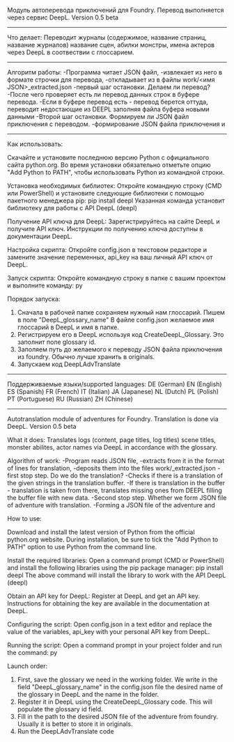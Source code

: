 Модуль автоперевода приключений для Foundry. Перевод выполняется через сервис DeepL.
Version 0.5 beta



----------------------------------------------------------------------------------------------



Что делает:
Переводит журналы (содержимое, название страниц, название журналов) название сцен, абилки монстры, имена актеров через DeepL в соотвествии с глоссарием.


----------------------------------------------------------------------------------------------




Алгоритм работы:
-Программа читает JSON файл, 
-извлекает из него в формате строчки для перевода, 
-откладывает из в файлы work/<имя JSON>_extracted.json
-первый шаг остановки. Делаем ли перевод?
-После чего проверяет есть ли перевод данных строк в буфере перевода. 
-Если в буфере перевод есть - перевод берется оттуда, переводит недостающие из DEEPL заполняя файла буфера новыми данными
-Второй шаг остановки. Формируем ли JSON файл приключения с переводом.
-формирование JSON файла приключения и



----------------------------------------------------------------------------------------------



Как использовать:

Скачайте и установите последнюю версию Python с официального сайта python.org.
Во время установки обязательно отметьте опцию "Add Python to PATH", чтобы использовать Python из командной строки.

Установка необходимых библиотек:
Откройте командную строку (CMD или PowerShell) и установите следующие библиотеки с помощью пакетного менеджера pip:
pip install deepl 
Указанная команда установит библиотеку для работы с API DeepL (deepl) 

Получение API ключа для DeepL:
Зарегистрируйтесь на сайте DeepL и получите API ключ. Инструкции по получению ключа доступны в документации DeepL.

Настройка скрипта:
Откройте config.json в текстовом редакторе и замените значение переменных, api_key на ваш личный API ключ от DeepL.

Запуск скрипта:
Откройте командную строку в папке с вашим проектом и выполните команду:
py

Порядок запуска:
1) Сначала в рабочей папке сохраняем нужный нам глоссарий. Пишем в поле "DeepL_glossary_name" В файле config.json желаемое имя глоссарий в DeepL и имя в папке.
2) Регистрируем его в DeepL используя код CreateDeepL_Glossary. Это заполнит поле glossary id.
3) Заполяем путь до желаемого к переводу JSON файла приключения из foundry. Обычно лучше хранить в originals.
4) Запускаем код DeepLAdvTranslate


----------------------------------------------------------------------------------------------




Поддерживаемые языки/supported languages:
DE (German)
EN (English)
ES (Spanish)
FR (French)
IT (Italian)
JA (Japanese)
NL (Dutch)
PL (Polish)
PT (Portuguese)
RU (Russian)
ZH (Chinese)


----------------------------------------------------------------------------------------------



Autotranslation module of adventures for Foundry. Translation is done via DeepL.
Version 0.5 beta

What it does:
Translates logs (content, page titles, log titles) scene titles, monster abilites, actor names via DeepL in accordance with the glossary.

Algorithm of work:
-Program reads JSON file, 
-extracts from it in the format of lines for translation, 
-deposits them into the files work/<JSON name>_extracted.json
-first stop step. Do we do the translation?
-Checks if there is a translation of the given strings in the translation buffer. 
-If there is translation in the buffer - translation is taken from there, translates missing ones from DEEPL filling the buffer file with new data.
-Second stop step. Whether we form JSON file of adventure with translation.
-Forming a JSON file of the adventure and

How to use:

Download and install the latest version of Python from the official python.org website.
During installation, be sure to tick the "Add Python to PATH" option to use Python from the command line.

Install the required libraries:
Open a command prompt (CMD or PowerShell) and install the following libraries using the pip package manager:
pip install deepl 
The above command will install the library to work with the API DeepL (deepl) 

Obtain an API key for DeepL:
Register at DeepL and get an API key. Instructions for obtaining the key are available in the documentation at DeepL.

Configuring the script:
Open config.json in a text editor and replace the value of the variables, api_key with your personal API key from DeepL.

Running the script:
Open a command prompt in your project folder and run the command:
py

Launch order:
1) First, save the glossary we need in the working folder. We write in the field "DeepL_glossary_name" in the config.json file the desired name of the glossary in DeepL and the name in the folder.
2) Register it in DeepL using the CreateDeepL_Glossary code. This will populate the glossary id field.
3) Fill in the path to the desired JSON file of the adventure from foundry. Usually it is better to store it in originals.
4) Run the DeepLAdvTranslate code
